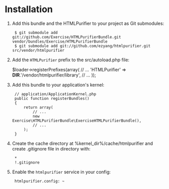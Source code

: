 Installation
============

  1. Add this bundle and the HTMLPurifier to your project as Git submodules:

          $ git submodule add git://github.com/Exercise/HTMLPurifierBundle.git vendor/bundles/Exercise/HTMLPurifierBundle
          $ git submodule add git://github.com/ezyang/htmlpurifier.git src/vendor/htmlpurifier

  2. Add the `HTMLPurifier` prefix to the src/autoload.php file:

        $loader->registerPrefixes(array(
            // ...
            'HTMLPurifier'    => __DIR__.'/vendor/htmlpurifier/library',
            // ...
        ));


  3. Add this bundle to your application's kernel:

          // application/ApplicationKernel.php
          public function registerBundles()
          {
              return array(
                  // ...
                  new Exercise\HTMLPurifierBundle\ExerciseHTMLPurifierBundle(),
                  // ...
              );
          }

  4. Create the cache directory at %kernel_dir%/cache/htmlpurifier and create .gitignore file in directory with:

          *
          !.gitignore

  5. Enable the `htmlpurifier` service in your config:

          htmlpurifier.config: ~
